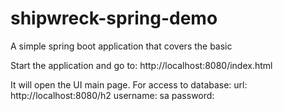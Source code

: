 # shipwreck-spring-demo
A simple spring boot application that covers the basic

Start the application and go to:
http://localhost:8080/index.html

It will open the UI main page.
For access to database:
url: http://localhost:8080/h2
username: sa
password: 

